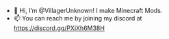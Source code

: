 - 👋 Hi, I’m @VillagerUnknown! I make Minecraft Mods.
- 📫 You can reach me by joining my discord at https://discord.gg/PXjXh6M38H

<!---
VillagerUnknown/VillagerUnknown is a ✨ special ✨ repository because its `README.md` (this file) appears on your GitHub profile.
You can click the Preview link to take a look at your changes.
--->
